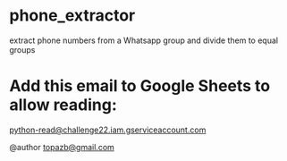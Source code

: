 # phone_extractor
extract phone numbers from a Whatsapp group and divide them to equal groups

# Add this email to Google Sheets to allow reading:
python-read@challenge22.iam.gserviceaccount.com

@author
topazb@gmail.com
